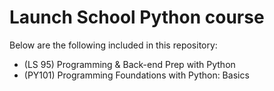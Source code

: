 # Launch School Python course
Below are the following included in this repository:
- (LS 95) Programming & Back-end Prep with Python
- (PY101) Programming Foundations with Python: Basics
